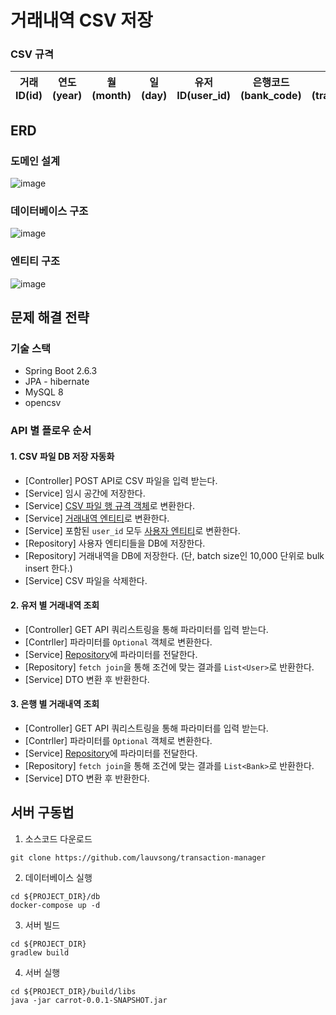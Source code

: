 # 거래내역 CSV 저장 

### CSV 규격
| 거래 ID(id) | 연도(year) | 월(month) | 일(day) | 유저ID(user_id) | 은행코드(bank_code) | 거래액(transaction_amount) | 거래타입(transaction_type) |
| --- | --- | --- | --- | --- | --- | --- | --- |


## ERD

### 도메인 설계
![image](https://user-images.githubusercontent.com/41888956/155889406-3b34f0ec-1676-4dad-97dd-5aeaa5dec197.png)


### 데이터베이스 구조
![image](https://user-images.githubusercontent.com/41888956/155889238-ce1cfe42-784f-469f-8607-ccc0aebff14b.png)

### 엔티티 구조
![image](https://user-images.githubusercontent.com/41888956/155889247-3610b7b2-a4e0-4930-a447-fa70ebf1c87f.png)


## 문제 해결 전략

### 기술 스택

- Spring Boot 2.6.3
- JPA - hibernate
- MySQL 8
- opencsv

### API 별 플로우 순서
#### 1. CSV 파일 DB 저장 자동화

- [Controller] POST API로 CSV 파일을 입력 받는다.
- [Service] 임시 공간에 저장한다.
- [Service] [CSV 파일 행 규격 객체](https://github.com/lauvsong/transaction-manager/blob/master/src/main/java/com/lauvsong/carrot/domain/CsvRow.java)로 변환한다.
- [Service] [거래내역 엔티티](https://github.com/lauvsong/transaction-manager/blob/master/src/main/java/com/lauvsong/carrot/domain/Transaction.java)로 변환한다.
- [Service] 포함된 `user_id` 모두 [사용자 엔티티](https://github.com/lauvsong/transaction-manager/blob/master/src/main/java/com/lauvsong/carrot/domain/User.java)로 변환한다.
- [Repository] 사용자 엔티티들을 DB에 저장한다.
- [Repository] 거래내역을 DB에 저장한다. (단, batch size인 10,000 단위로 bulk insert 한다.)
- [Service] CSV 파일을 삭제한다.

#### 2. 유저 별 거래내역 조회

- [Controller] GET API 쿼리스트링을 통해 파라미터를 입력 받는다.
- [Contrller] 파라미터를 `Optional` 객체로 변환한다.
- [Service] [Repository](https://github.com/lauvsong/transaction-manager/blob/master/src/main/java/com/lauvsong/carrot/repository/UserRepository.java)에 파라미터를 전달한다.
- [Repository] `fetch join`을 통해 조건에 맞는 결과를 `List<User>`로 반환한다.
- [Service] DTO 변환 후 반환한다.

#### 3. 은행 별 거래내역 조회

- [Controller] GET API 쿼리스트링을 통해 파라미터를 입력 받는다.
- [Contrller] 파라미터를 `Optional` 객체로 변환한다.
- [Service] [Repository](https://github.com/lauvsong/transaction-manager/blob/master/src/main/java/com/lauvsong/carrot/repository/BankRepository.java)에 파라미터를 전달한다.
- [Repository] `fetch join`을 통해 조건에 맞는 결과를 `List<Bank>`로 반환한다.
- [Service] DTO 변환 후 반환한다.

## 서버 구동법

1. 소스코드 다운로드

```shell
git clone https://github.com/lauvsong/transaction-manager
```

2. 데이터베이스 실행

```shell
cd ${PROJECT_DIR}/db
docker-compose up -d
```

3. 서버 빌드

```shell
cd ${PROJECT_DIR}
gradlew build
```

4. 서버 실행

```shell
cd ${PROJECT_DIR}/build/libs
java -jar carrot-0.0.1-SNAPSHOT.jar
```
